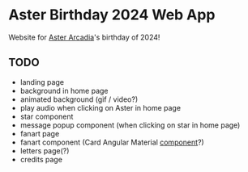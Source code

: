 # Aster Birthday 2024 Web App

Website for [Aster Arcadia](https://www.youtube.com/channel/UCpzxZW5kghGnO5TmAFJQAVw)'s birthday of 2024!

## TODO

- landing page
- background in home page
- animated background (gif / video?)
- play audio when clicking on Aster in home page
- star component
- message popup component (when clicking on star in home page)
- fanart page
- fanart component (Card Angular Material [component](https://material.angular.io/components/card/examples)?)
- letters page(?)
- credits page
